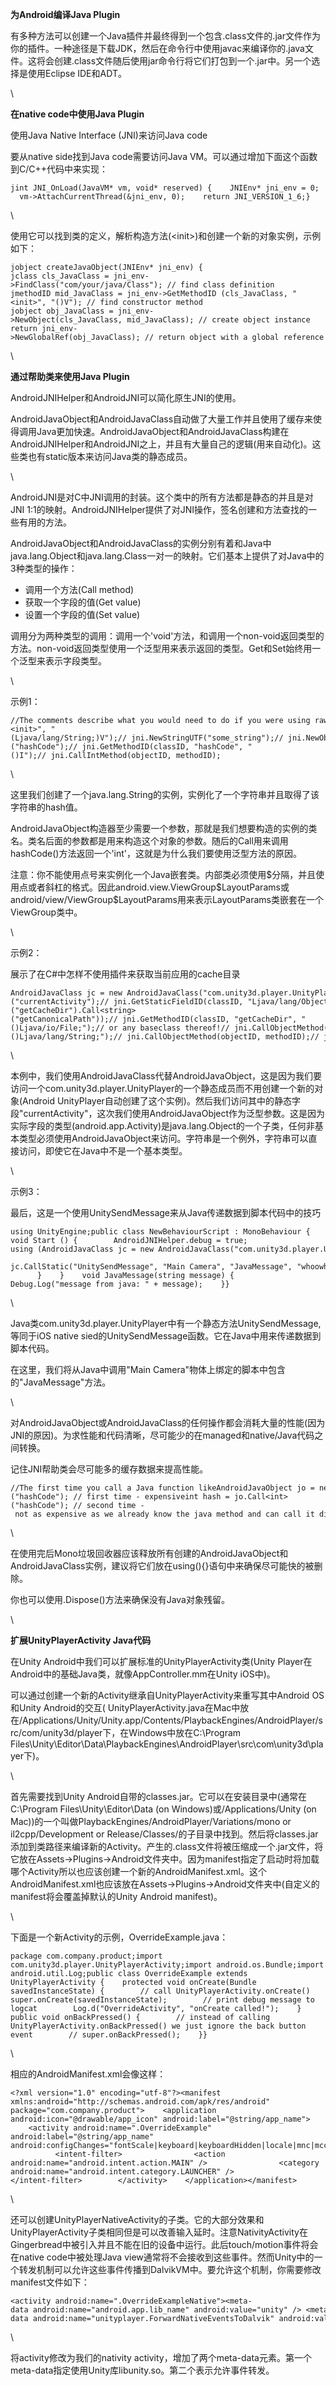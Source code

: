 <div>

<div>

**为Android编译Java Plugin**

</div>

<div>

有多种方法可以创建一个Java插件并最终得到一个包含.class文件的.jar文件作为你的插件。一种途径是下载JDK，然后在命令行中使用javac来编译你的.java文件。这将会创建.class文件随后使用jar命令行将它们打包到一个.jar中。另一个选择是使用Eclipse
IDE和ADT。

</div>

<div>

\

</div>

<div>

**在native code中使用Java Plugin**

</div>

<div>

使用Java Native Interface (JNI)来访问Java code

</div>

<div>

要从native side找到Java code需要访问Java
VM。可以通过增加下面这个函数到C/C++代码中来实现：

</div>

<div>

<div>

``` {.prettyprint .linenums .prettyprinted}
jint JNI_OnLoad(JavaVM* vm, void* reserved) {    JNIEnv* jni_env = 0;    vm->AttachCurrentThread(&jni_env, 0);    return JNI_VERSION_1_6;}
```

</div>

<div>

\

</div>

</div>

<div>

使用它可以找到类的定义，解析构造方法(&lt;init&gt;)和创建一个新的对象实例，示例如下：

</div>

<div>

<div>

``` {.prettyprint .linenums .prettyprinted}
jobject createJavaObject(JNIEnv* jni_env) {    jclass cls_JavaClass = jni_env->FindClass("com/your/java/Class"); // find class definition    jmethodID mid_JavaClass = jni_env->GetMethodID (cls_JavaClass, "<init>", "()V"); // find constructor method    jobject obj_JavaClass = jni_env->NewObject(cls_JavaClass, mid_JavaClass); // create object instance    return jni_env->NewGlobalRef(obj_JavaClass); // return object with a global reference }
```

</div>

<div>

\

</div>

</div>

<div>

**通过帮助类来使用Java Plugin**

</div>

<div>

AndroidJNIHelper和AndroidJNI可以简化原生JNI的使用。

</div>

<div>

AndroidJavaObject和AndroidJavaClass自动做了大量工作并且使用了缓存来使得调用Java更加快速。AndroidJavaObject和AndroidJavaClass构建在AndroidJNIHelper和AndroidJNI之上，并且有大量自己的逻辑(用来自动化)。这些类也有static版本来访问Java类的静态成员。

</div>

<div>

\

</div>

<div>

AndroidJNI是对C中JNI调用的封装。这个类中的所有方法都是静态的并且是对JNI
1:1的映射。AndroidJNIHelper提供了对JNI操作，签名创建和方法查找的一些有用的方法。

</div>

<div>

AndroidJavaObject和AndroidJavaClass的实例分别有着和Java中java.lang.Object和java.lang.Class一对一的映射。它们基本上提供了对Java中的3种类型的操作：

</div>

-   调用一个方法(Call method)
-   获取一个字段的值(Get value)
-   设置一个字段的值(Set value)

<div>

调用分为两种类型的调用：调用一个'void'方法，和调用一个non-void返回类型的方法。non-void返回类型使用一个泛型用来表示返回的类型。Get和Set始终用一个泛型来表示字段类型。

</div>

<div>

\

</div>

<div>

示例1：

</div>

<div>

<div>

``` {.prettyprint .linenums .prettyprinted}
//The comments describe what you would need to do if you were using raw JNIAndroidJavaObject jo = new AndroidJavaObject("java.lang.String", "some_string");// jni.FindClass("java.lang.String");// jni.GetMethodID(classID, "<init>", "(Ljava/lang/String;)V");// jni.NewStringUTF("some_string");// jni.NewObject(classID, methodID, javaString);int hash = jo.Call<int>("hashCode");// jni.GetMethodID(classID, "hashCode", "()I");// jni.CallIntMethod(objectID, methodID);
```

</div>

<div>

\

</div>

</div>

<div>

这里我们创建了一个java.lang.String的实例，实例化了一个字符串并且取得了该字符串的hash值。

</div>

<div>

AndroidJavaObject构造器至少需要一个参数，那就是我们想要构造的实例的类名。类名后面的参数都是用来构造这个对象的参数。随后的Call用来调用hashCode()方法返回一个'int'，这就是为什么我们要使用泛型方法的原因。

</div>

<div>

注意：你不能使用点号来实例化一个Java嵌套类。内部类必须使用\$分隔，并且使用点或者斜杠的格式。因此android.view.ViewGroup\$LayoutParams或
android/view/ViewGroup\$LayoutParams用来表示LayoutParams类嵌套在一个ViewGroup类中。

</div>

<div>

\

</div>

<div>

示例2：

</div>

<div>

展示了在C\#中怎样不使用插件来获取当前应用的cache目录

</div>

<div>

<div>

``` {.prettyprint .linenums .prettyprinted}
AndroidJavaClass jc = new AndroidJavaClass("com.unity3d.player.UnityPlayer");// jni.FindClass("com.unity3d.player.UnityPlayer");AndroidJavaObject jo = jc.GetStatic<AndroidJavaObject>("currentActivity");// jni.GetStaticFieldID(classID, "Ljava/lang/Object;");// jni.GetStaticObjectField(classID, fieldID);// jni.FindClass("java.lang.Object");Debug.Log(jo.Call<AndroidJavaObject>("getCacheDir").Call<string>("getCanonicalPath"));// jni.GetMethodID(classID, "getCacheDir", "()Ljava/io/File;");// or any baseclass thereof!// jni.CallObjectMethod(objectID, methodID);// jni.FindClass("java.io.File");// jni.GetMethodID(classID, "getCanonicalPath", "()Ljava/lang/String;");// jni.CallObjectMethod(objectID, methodID);// jni.GetStringUTFChars(javaString);
```

</div>

<div>

\

</div>

</div>

<div>

本例中，我们使用AndroidJavaClass代替AndroidJavaObject，这是因为我们要访问一个com.unity3d.player.UnityPlayer的一个静态成员而不用创建一个新的对象(Android
UnityPlayer自动创建了这个实例)。然后我们访问其中的静态字段"currentActivity"，这次我们使用AndroidJavaObject作为泛型参数。这是因为实际字段的类型(android.app.Activity)是java.lang.Object的一个子类，任何非基本类型必须使用AndroidJavaObject来访问。字符串是一个例外，字符串可以直接访问，即使它在Java中不是一个基本类型。

</div>

<div>

\

</div>

<div>

示例3：

</div>

<div>

最后，这是一个使用UnitySendMessage来从Java传递数据到脚本代码中的技巧

</div>

<div>

<div>

``` {.prettyprint .linenums .prettyprinted}
using UnityEngine;public class NewBehaviourScript : MonoBehaviour {    void Start () {        AndroidJNIHelper.debug = true;        using (AndroidJavaClass jc = new AndroidJavaClass("com.unity3d.player.UnityPlayer")) {            jc.CallStatic("UnitySendMessage", "Main Camera", "JavaMessage", "whoowhoo");        }    }    void JavaMessage(string message) {        Debug.Log("message from java: " + message);    }}
```

</div>

<div>

\

</div>

</div>

<div>

Java类com.unity3d.player.UnityPlayer中有一个静态方法UnitySendMessage,等同于iOS
native sied的UnitySendMessage函数。它在Java中用来传递数据到脚本代码。

</div>

<div>

在这里，我们将从Java中调用"Main
Camera"物体上绑定的脚本中包含的"JavaMessage"方法。

</div>

<div>

\

</div>

<div>

对AndroidJavaObject或AndroidJavaClass的任何操作都会消耗大量的性能(因为JNI的原因)。为求性能和代码清晰，尽可能少的在managed和native/Java代码之间转换。

</div>

<div>

记住JNI帮助类会尽可能多的缓存数据来提高性能。

</div>

<div>

<div>

``` {.prettyprint .linenums .prettyprinted}
//The first time you call a Java function likeAndroidJavaObject jo = new AndroidJavaObject("java.lang.String", "some_string"); // somewhat expensiveint hash = jo.Call<int>("hashCode"); // first time - expensiveint hash = jo.Call<int>("hashCode"); // second time - not as expensive as we already know the java method and can call it directly
```

</div>

<div>

\

</div>

</div>

<div>

在使用完后Mono垃圾回收器应该释放所有创建的AndroidJavaObject和AndroidJavaClass实例，建议将它们放在using(){}语句中来确保尽可能快的被删除。

</div>

<div>

你也可以使用.Dispose()方法来确保没有Java对象残留。

</div>

<div>

\

</div>

<div>

**扩展UnityPlayerActivity Java代码**

</div>

<div>

在Unity Android中我们可以扩展标准的UnityPlayerActivity类(Unity
Player在Android中的基础Java类，就像AppController.mm在Unity iOS中)。

</div>

<div>

可以通过创建一个新的Activity继承自UnityPlayerActivity来重写其中Android
OS和Unity Android的交互(
UnityPlayerActivity.java在Mac中放在/Applications/Unity/Unity.app/Contents/PlaybackEngines/AndroidPlayer/src/com/unity3d/player下，在Windows中放在C:\\Program
Files\\Unity\\Editor\\Data\\PlaybackEngines\\AndroidPlayer\\src\\com\\unity3d\\player下)。

</div>

<div>

\

</div>

<div>

首先需要找到Unity
Android自带的classes.jar。它可以在安装目录中(通常在C:\\Program
Files\\Unity\\Editor\\Data (on Windows)或/Applications/Unity (on
Mac))的一个叫做PlaybackEngines/AndroidPlayer/Variations/mono or
il2cpp/Development or
Release/Classes/的子目录中找到。然后将classes.jar添加到类路径来编译新的Activity。产生的.class文件将被压缩成一个.jar文件，将它放在Assets-&gt;Plugins-&gt;Android文件夹中。因为manifest指定了启动时将加载哪个Activity所以也应该创建一个新的AndroidManifest.xml。这个AndroidManifest.xml也应该放在Assets-&gt;Plugins-&gt;Android文件夹中(自定义的manifest将会覆盖掉默认的Unity
Android manifest)。

</div>

<div>

\

</div>

<div>

下面是一个新Activity的示例，OverrideExample.java：

</div>

<div>

<div>

``` {.prettyprint .linenums .prettyprinted}
package com.company.product;import com.unity3d.player.UnityPlayerActivity;import android.os.Bundle;import android.util.Log;public class OverrideExample extends UnityPlayerActivity {    protected void onCreate(Bundle savedInstanceState) {        // call UnityPlayerActivity.onCreate() super.onCreate(savedInstanceState);        // print debug message to logcat        Log.d("OverrideActivity", "onCreate called!");    }    public void onBackPressed() {        // instead of calling UnityPlayerActivity.onBackPressed() we just ignore the back button event        // super.onBackPressed();    }}
```

</div>

<div>

\

</div>

</div>

<div>

相应的AndroidManifest.xml会像这样：

</div>

<div>

<div>

``` {.prettyprint .linenums .prettyprinted}
<?xml version="1.0" encoding="utf-8"?><manifest xmlns:android="http://schemas.android.com/apk/res/android" package="com.company.product">    <application android:icon="@drawable/app_icon" android:label="@string/app_name">        <activity android:name=".OverrideExample" android:label="@string/app_name" android:configChanges="fontScale|keyboard|keyboardHidden|locale|mnc|mcc|navigation|orientation|screenLayout|screenSize|smallestScreenSize|uiMode|touchscreen">            <intent-filter>                <action android:name="android.intent.action.MAIN" />                <category android:name="android.intent.category.LAUNCHER" />            </intent-filter>        </activity>    </application></manifest>
```

</div>

<div>

\

</div>

</div>

<div>

还可以创建UnityPlayerNativeActivity的子类。它的大部分效果和UnityPlayerActivity子类相同但是可以改善输入延时。注意NativityActivity在Gingerbread中被引入并且不能在旧的设备中运行。此后touch/motion事件将会在native
code中被处理Java
view通常将不会接收到这些事件。然而Unity中的一个转发机制可以允许这些事件传播到DalvikVM中。要允许这个机制，你需要修改manifest文件如下：

</div>

<div>

<div>

``` {.prettyprint .linenums .prettyprinted}
<activity android:name=".OverrideExampleNative"><meta-data android:name="android.app.lib_name" android:value="unity" /> <meta-data android:name="unityplayer.ForwardNativeEventsToDalvik" android:value="true" />
```

</div>

<div>

\

</div>

</div>

<div>

将activity修改为我们的nativity
activity，增加了两个meta-data元素。第一个meta-data指定使用Unity库libunity.so。第二个表示允许事件转发。

</div>

</div>
